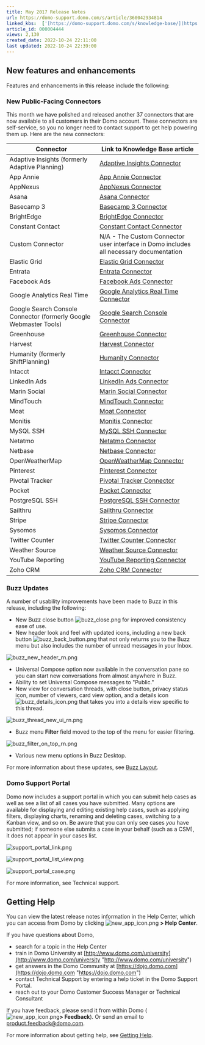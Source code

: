 ```yaml
---
title: May 2017 Release Notes
url: https://domo-support.domo.com/s/article/360042934814
linked_kbs:  ['[https://domo-support.domo.com/s/knowledge-base/](https://domo-support.domo.com/s/knowledge-base/)', '[https://domo-support.domo.com/s/](https://domo-support.domo.com/s/)', '[https://domo-support.domo.com/s/topic/0TO5w000000ZamwGAC](https://domo-support.domo.com/s/topic/0TO5w000000ZamwGAC)', '[https://domo-support.domo.com/s/topic/0TO5w000000Zan7GAC](https://domo-support.domo.com/s/topic/0TO5w000000Zan7GAC)', '[https://domo-support.domo.com/s/article/360042930154](https://domo-support.domo.com/s/article/360042930154)', '[https://domo-support.domo.com/s/article/360043433673](https://domo-support.domo.com/s/article/360043433673)', '[https://domo-support.domo.com/s/article/360042926434](https://domo-support.domo.com/s/article/360042926434)', '[https://domo-support.domo.com/s/article/360042930314](https://domo-support.domo.com/s/article/360042930314)', '[https://domo-support.domo.com/s/article/360042930334](https://domo-support.domo.com/s/article/360042930334)', '[https://domo-support.domo.com/s/article/360042926474](https://domo-support.domo.com/s/article/360042926474)', '[https://domo-support.domo.com/s/article/360042926594](https://domo-support.domo.com/s/article/360042926594)', '[https://domo-support.domo.com/s/article/360043432133](https://domo-support.domo.com/s/article/360043432133)', '[https://domo-support.domo.com/s/article/360043435753](https://domo-support.domo.com/s/article/360043435753)', '[https://domo-support.domo.com/s/article/360043431213](https://domo-support.domo.com/s/article/360043431213)', '[https://domo-support.domo.com/s/article/360042929294](https://domo-support.domo.com/s/article/360042929294)', '[https://domo-support.domo.com/s/article/360042928794](https://domo-support.domo.com/s/article/360042928794)', '[https://domo-support.domo.com/s/article/360042928174](https://domo-support.domo.com/s/article/360042928174)', '[https://domo-support.domo.com/s/article/360042930434](https://domo-support.domo.com/s/article/360042930434)', '[https://domo-support.domo.com/s/article/360042928214](https://domo-support.domo.com/s/article/360042928214)', '[https://domo-support.domo.com/s/article/360042928374](https://domo-support.domo.com/s/article/360042928374)', '[https://domo-support.domo.com/s/article/360042926954](https://domo-support.domo.com/s/article/360042926954)', '[https://domo-support.domo.com/s/article/360042926994](https://domo-support.domo.com/s/article/360042926994)', '[https://domo-support.domo.com/s/article/360042930274](https://domo-support.domo.com/s/article/360042930274)', '[https://domo-support.domo.com/s/article/360043431593](https://domo-support.domo.com/s/article/360043431593)', '[https://domo-support.domo.com/s/article/360042928874](https://domo-support.domo.com/s/article/360042928874)', '[https://domo-support.domo.com/s/article/360043436213](https://domo-support.domo.com/s/article/360043436213)', '[https://domo-support.domo.com/s/article/360043435453](https://domo-support.domo.com/s/article/360043435453)', '[https://domo-support.domo.com/s/article/360043434013](https://domo-support.domo.com/s/article/360043434013)', '[https://domo-support.domo.com/s/article/360042930914](https://domo-support.domo.com/s/article/360042930914)', '[https://domo-support.domo.com/s/article/360042929914](https://domo-support.domo.com/s/article/360042929914)', '[https://domo-support.domo.com/s/article/360043434613](https://domo-support.domo.com/s/article/360043434613)', '[https://domo-support.domo.com/s/article/360043435513](https://domo-support.domo.com/s/article/360043435513)', '[https://domo-support.domo.com/s/article/360042931754](https://domo-support.domo.com/s/article/360042931754)', '[https://domo-support.domo.com/s/article/360043431733](https://domo-support.domo.com/s/article/360043431733)', '[https://domo-support.domo.com/s/article/360043433013](https://domo-support.domo.com/s/article/360043433013)', '[https://domo-support.domo.com/s/article/360043433633](https://domo-support.domo.com/s/article/360043433633)', '[https://domo-support.domo.com/s/article/360043434673](https://domo-support.domo.com/s/article/360043434673)', '[https://domo-support.domo.com/s/article/360042931054](https://domo-support.domo.com/s/article/360042931054)', '[https://domo-support.domo.com/s/article/360042931234](https://domo-support.domo.com/s/article/360042931234)', '[https://domo-support.domo.com/s/article/360042929714](https://domo-support.domo.com/s/article/360042929714)', '[https://domo-support.domo.com/s/article/360043429973](https://domo-support.domo.com/s/article/360043429973)', '[https://domo-support.domo.com/s/article/360042922874](https://domo-support.domo.com/s/article/360042922874)', '[https://domo-support.domo.com/s/article/360042934814](https://domo-support.domo.com/s/article/360042934814)', '[https://domo-support.domo.com/s/topic/0TO5w000000Zan7GAC/archived-feature-release-notes](https://domo-support.domo.com/s/topic/0TO5w000000Zan7GAC/archived-feature-release-notes)', '[https://domo-support.domo.com/s/article/360043429933](https://domo-support.domo.com/s/article/360043429933)', '[https://domo-support.domo.com/s/article/360043429953](https://domo-support.domo.com/s/article/360043429953)', '[https://domo-support.domo.com/s/article/360042925494](https://domo-support.domo.com/s/article/360042925494)', '[https://domo-support.domo.com/s/article/360043429913](https://domo-support.domo.com/s/article/360043429913)', '[https://domo-support.domo.com/s/article/4408174643607](https://domo-support.domo.com/s/article/4408174643607)', '[https://domo-support.domo.com/s/login/](https://domo-support.domo.com/s/login/)']
article_id: 000004444
views: 2,130
created_date: 2022-10-24 22:11:00
last updated: 2022-10-24 22:39:00
---
```




New features and enhancements
-----------------------------


Features and enhancements in this release include the following:


### New Public-Facing Connectors


This month we have polished and released another 37 connectors that are now available to all customers in their Domo account. These connectors are self-service, so you no longer need to contact support to get help powering them up. Here are the new connectors:




| Connector | Link to Knowledge Base article |
| --- | --- |
| Adaptive Insights (formerly Adaptive Planning) | [Adaptive Insights Connector](/s/article/360042930154 "Adaptive Insights Connector") |
| App Annie | [App Annie Connector](/s/article/360043433673 "App Annie Connector") |
| AppNexus | [AppNexus Connector](/s/article/360042926434 "AppNexus Connector") |
| Asana | [Asana Connector](/s/article/360042930314 "Asana Connector") |
| Basecamp 3 | [Basecamp 3 Connector](/s/article/360042930334 "Basecamp 3 Connector") |
| BrightEdge | [BrightEdge Connector](/s/article/360042926474 "BrightEdge Connector") |
| Constant Contact | [Constant Contact Connector](/s/article/360042926594 "Constant Contact Connector") |
| Custom Connector | N/A - The Custom Connector user interface in Domo includes all necessary documentation |
| Elastic Grid | [Elastic Grid Connector](/s/article/360043432133 "Elastic Grid Connector") |
| Entrata | [Entrata Connector](/s/article/360043435753 "Entrata Connector") |
| Facebook Ads | [Facebook Ads Connector](/s/article/360043431213 "Facebook Ads Connector") |
| Google Analytics Real Time | [Google Analytics Real Time Connector](/s/article/360042929294 "Google Analytics Real Time Connector") |
| Google Search Console Connector (formerly Google Webmaster Tools) | [Google Search Console Connector](/s/article/360042928794 "Google Search Console Connector") |
| Greenhouse | [Greenhouse Connector](/s/article/360042928174 "Greenhouse Connector") |
| Harvest | [Harvest Connector](/s/article/360042930434 "Harvest Connector") |
| Humanity (formerly ShiftPlanning) | [Humanity Connector](/s/article/360042928214 "Humanity Connector") |
| Intacct | [Intacct Connector](/s/article/360042928374 "Intacct Connector") |
| LinkedIn Ads | [LinkedIn Ads Connector](/s/article/360042926954 "LinkedIn Ads Connector") |
| Marin Social | [Marin Social Connector](/s/article/360042926994 "Marin Social Connector") |
| MindTouch | [MindTouch Connector](/s/article/360042930274 "MindTouch Connector") |
| Moat | [Moat Connector](/s/article/360043431593 "Moat Connector") |
| Monitis | [Monitis Connector](/s/article/360042928874 "Monitis Connector") |
| MySQL SSH | [MySQL SSH Connector](/s/article/360043436213 "MySQL SSH Connector") |
| Netatmo | [Netatmo Connector](/s/article/360043435453 "Netatmo Connector") |
| Netbase | [Netbase Connector](/s/article/360043434013 "Netbase Connector") |
| OpenWeatherMap | [OpenWeatherMap Connector](/s/article/360042930914 "OpenWeatherMap Connector") |
| Pinterest | [Pinterest Connector](/s/article/360042929914 "Pinterest Connector") |
| Pivotal Tracker | [Pivotal Tracker Connector](/s/article/360043434613 "Pivotal Tracker Connector") |
| Pocket | [Pocket Connector](/s/article/360043435513 "Pocket Connector") |
| PostgreSQL SSH | [PostgreSQL SSH Connector](/s/article/360042931754 "PostgreSQL SSH Connector") |
| Sailthru | [Sailthru Connector](/s/article/360043431733 "Sailthru Connector") |
| Stripe | [Stripe Connector](/s/article/360043433013 "Stripe Connector") |
| Sysomos | [Sysomos Connector](/s/article/360043433633 "Sysomos Connector") |
| Twitter Counter | [Twitter Counter Connector](/s/article/360043434673 "Twitter Counter Connector") |
| Weather Source | [Weather Source Connector](/s/article/360042931054 "Weather Source Connector") |
| YouTube Reporting | [YouTube Reporting Connector](/s/article/360042931234 "YouTube Reporting Connector") |
| Zoho CRM | [Zoho CRM Connector](/s/article/360042929714 "Zoho CRM Connector") |


### Buzz Updates


A number of usability improvements have been made to Buzz in this release, including the following:


* New Buzz close button ![buzz_close.png](buzz_close.png) for improved consistency ease of use.
* New header look and feel with updated icons, including a new back button ![buzz_back_button.png](buzz_back_button.png) that not only returns you to the Buzz menu but also includes the number of unread messages in your Inbox.  
   
 ![buzz_new_header_rn.png](buzz_new_header_rn.png)
* Universal Compose option now available in the conversation pane so you can start new conversations from almost anywhere in Buzz.
* Ability to set Universal Compose messages to "Public."
* New view for conversation threads, with close button, privacy status icon, number of viewers, card view option, and a details icon ![buzz_details_icon.png](buzz_details_icon.png) that takes you into a details view specific to this thread.  
   
 ![buzz_thread_new_ui_rn.png](buzz_thread_new_ui_rn.png)
* Buzz menu **Filter** field moved to the top of the menu for easier filtering.  
   
 ![buzz_filter_on_top_rn.png](buzz_filter_on_top_rn.png)
* Various new menu options in Buzz Desktop.


For more information about these updates, see [Buzz Layout](/s/article/360043429973 "Buzz Layout").


### Domo Support Portal


Domo now includes a support portal in which you can submit help cases as well as see a list of all cases you have submitted. Many options are available for displaying and editing existing help cases, such as applying filters, displaying charts, renaming and deleting cases, switching to a Kanban view, and so on. Be aware that you can only see cases *you* have submitted; if someone else submits a case in your behalf (such as a CSM), it does not appear in your cases list.  
  
![support_portal_link.png](support_portal_link.png)  
  
![support_portal_list_view.png](support_portal_list_view.png)  
  
![support_portal_case.png](support_portal_case.png)


For more information, see Technical support.


Getting Help
------------


You can view the latest release notes information in the Help Center, which you can access from Domo by clicking ![new_app_icon.png](new_app_icon.png) **> Help Center**.


If you have questions about Domo,


* search for a topic in the Help Center
* train in Domo University at [http://www.domo.com/university](http://www.domo.com/university "http://www.domo.com/university")
* get answers in the Domo Community at [https://dojo.domo.com](https://dojo.domo.com "https://dojo.domo.com")
* contact Technical Support by entering a help ticket in the Domo Support Portal.
* reach out to your Domo Customer Success Manager or Technical Consultant


If you have feedback, please send it from within Domo (![new_app_icon.png](new_app_icon.png)**> Feedback**). Or send an email to [product.feedback@domo.com](mailto:product.feedback@domo.com "product.feedback@domo.com").


For more information about getting help, see [Getting Help](/s/article/360042922874 "Getting Help").

